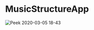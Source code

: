 # MusicStructureApp

![Peek 2020-03-05 18-43](https://user-images.githubusercontent.com/40022621/78365841-f6521800-75bf-11ea-98c3-7c75cdc5aa04.gif)
